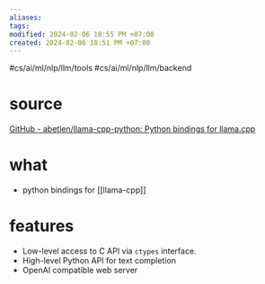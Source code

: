 ```yaml
---
aliases: 
tags: 
modified: 2024-02-06 18:55 PM +07:00
created: 2024-02-06 18:51 PM +07:00
---
```

#cs/ai/ml/nlp/llm/tools #cs/ai/ml/nlp/llm/backend 

# source
[GitHub - abetlen/llama-cpp-python: Python bindings for llama.cpp](https://github.com/abetlen/llama-cpp-python)

# what
- python bindings for [[llama-cpp]]

# features 
- Low-level access to C API via `ctypes` interface.
- High-level Python API for text completion
- OpenAI compatible web server